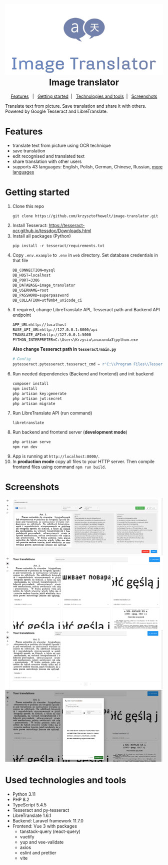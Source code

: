 <h1 align="center">
    <img src="screenshots/logo.png" alt="logo"> <br>
    Image translator
</h1> 

<p align="center">
    <a href="#features">Features</a>&nbsp;&nbsp; | &nbsp;
    <a href="#getting-started">Getting started</a>&nbsp; | &nbsp;
    <a href="#used-technologies-and-tools">Technologies and tools</a>&nbsp; | &nbsp; 
    <a href="#screenshots">Screenshots</a>
</p>

Translate text from picture. Save translation and share it with others. Powered by Google Tesseract and LibreTranslate.

# Features
* translate text from picture using OCR technique
* save translation
* edit recognised and translated text
* share translation with other users
* supports 43 languages: English, Polish, German, Chinese, Russian, [more languages](https://libretranslate.com/languages)

# Getting started
1. Clone this repo
    ```
    git clone https://github.com/krzysztofhewelt/image-translator.git
    ```
2. Install Tesseract: https://tesseract-ocr.github.io/tessdoc/Downloads.html
3. Install all packages (Python)
    ```
    pip install -r tesseract/requirements.txt
    ```
4. Copy ``.env.example`` to ``.env`` in ``web`` directory. Set database credentials in that file
    ```
    DB_CONNECTION=mysql
    DB_HOST=localhost
    DB_PORT=3306
    DB_DATABASE=image_translator
    DB_USERNAME=root
    DB_PASSWORD=superpassword
    DB_COLLATION=utf8mb4_unicode_ci
    ```
5. If required, change LibreTranslate API, Tesseract path and Backend API endpoint
    ```
    APP_URL=http://localhost
    BASE_API_URL=http://127.0.0.1:8000/api
    TRANSLATE_API=http://127.0.0.1:5000
    PYTHON_INTERPRETER=C:\Users\Krzysiu\anaconda3\python.exe
    ```
    **Also change Tesseract path in ``tesseract/main.py``**
    ```python
    # Config
    pytesseract.pytesseract.tesseract_cmd = r'C:\\Program Files\\Tesseract-OCR\\tesseract.exe'
    ```
6. Run needed dependencies (Backend and frontend) and init backend
    ```
    composer install
    npm install
    php artisan key:generate
    php artisan jwt:secret
    php artisan migrate
    ```
7. Run LibreTranslate API (run command)
    ```
    libretranslate
    ```
8. Run backend and frontend server (**development mode**)
    ```
    php artisan serve
    npm run dev
    ```
9. App is running at ``http://localhost:8000/``.
10. In **production mode** copy all files to your HTTP server. Then compile frontend files using command ``npm run build``.

# Screenshots
![img.png](screenshots/img.png)
![img_1.png](screenshots/img_1.png)
![img_2.png](screenshots/img_2.png)
![img_3.png](screenshots/img_3.png)

# Used technologies and tools
* Python 3.11
* PHP 8.2
* TypeScript 5.4.5
* Tesseract and py-tesseract
* LibreTranslate 1.6.1
* Backend: Laravel framework 11.7.0
* Frontend: Vue 3 with packages
  * tanstack-query (react-query)
  * vuetify
  * yup and vee-validate
  * axios
  * eslint and prettier
  * vite
